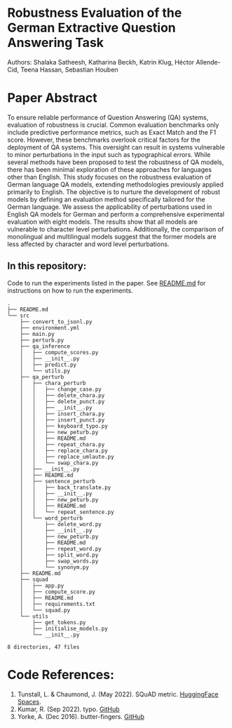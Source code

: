 # Robustness Evaluation of the German Extractive Question Answering Task

Authors: Shalaka Satheesh, Katharina Beckh, Katrin Klug, Héctor Allende-Cid, Teena Hassan, Sebastian Houben

# Paper Abstract

To ensure reliable performance of Question Answering (QA) systems, evaluation of robustness is crucial.  Common evaluation benchmarks only include predictive performance metrics, such as Exact Match and the F1 score. However, these benchmarks overlook critical factors for the deployment of QA systems. This oversight can result in systems vulnerable to minor perturbations in the input such as typographical errors. While several methods have been proposed to test the robustness of QA models, there has been minimal exploration of these approaches for languages other than English. This study focuses on the robustness evaluation of German language QA models, extending methodologies previously applied primarily to English. The objective is to nurture the development of robust models by defining an evaluation method specifically tailored for the German language. We assess the applicability of perturbations used in English QA models for German and perform a comprehensive experimental evaluation with eight models. The results show that all models are vulnerable to character level perturbations. Additionally, the comparison of monolingual and multilingual models suggest that the former models are less affected by character and word level perturbations. 

## In this repository:

Code to run the experiments listed in the paper. See [README.md](./src/README.md) for instructions on how to run the experiments. 

    .
    ├── README.md
    └── src
        ├── convert_to_jsonl.py
        ├── environment.yml
        ├── main.py
        ├── perturb.py
        ├── qa_inference
        │   ├── compute_scores.py
        │   ├── __init__.py
        │   ├── predict.py
        │   └── utils.py
        ├── qa_perturb
        │   ├── chara_perturb
        │   │   ├── change_case.py
        │   │   ├── delete_chara.py
        │   │   ├── delete_punct.py
        │   │   ├── __init__.py
        │   │   ├── insert_chara.py
        │   │   ├── insert_punct.py
        │   │   ├── keyboard_typo.py
        │   │   ├── new_peturb.py
        │   │   ├── README.md
        │   │   ├── repeat_chara.py
        │   │   ├── replace_chara.py
        │   │   ├── replace_umlaute.py
        │   │   └── swap_chara.py
        │   ├── __init__.py
        │   ├── README.md
        │   ├── sentence_perturb
        │   │   ├── back_translate.py
        │   │   ├── __init__.py
        │   │   ├── new_peturb.py
        │   │   ├── README.md
        │   │   └── repeat_sentence.py
        │   └── word_perturb
        │       ├── delete_word.py
        │       ├── __init__.py
        │       ├── new_peturb.py
        │       ├── README.md
        │       ├── repeat_word.py
        │       ├── split_word.py
        │       ├── swap_words.py
        │       └── synonym.py
        ├── README.md
        ├── squad
        │   ├── app.py
        │   ├── compute_score.py
        │   ├── README.md
        │   ├── requirements.txt
        │   └── squad.py
        └── utils
            ├── get_tokens.py
            ├── initialise_models.py
            └── __init__.py

    8 directories, 47 files


# Code References:
1. Tunstall, L. & Chaumond, J. (May 2022). SQuAD metric. [HuggingFace Spaces](https://huggingface.co/spaces/evaluate-metric/squad/blob/main/squad.py).
2.  Kumar, R. (Sep 2022). typo. [GitHub](https://github.com/ranvijaykumar/typo)
3. Yorke, A. (Dec 2016). butter-fingers. [GitHub](https://github.com/alexyorke/butter-fingers/blob/master/butterfingers/butterfingers.py)
